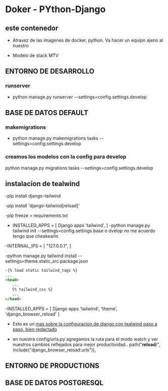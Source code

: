 # Doker - PYthon-Django

## este contenedor

- Atravez de las imagenes de docker, python. Va hacer un equipo ajeno al nuestro

- Modelo de stack MTV

## ENTORNO DE DESARROLLO

### runserver

- python manage.py runserver --settings=config.settings.develop

## BASE DE DATOS DEFAULT

### makemigrations

- python manage.py makemigrations tasks --settings=config.settings.develop

### creamos los modelos con la config para develop

python manage.py migrations tasks --settings=config.settings.develop

## instalacion de tealwind

-pip install django-tailwind

-pip install 'django-tailwind[reload]'

-pip freeze > requirements.txt

- INSTALLED_APPS = [
   Django apps
  'tailwind',
]
-python manage.py tailwind init --settings=config.settings.base o dvelop no me acuerdo tengo que cheakearlo

-INTERNAL_IPS = [
    "127.0.0.1",
]

-python manage.py tailwind install --settings=theme.static_src.package.json

```html
-{% load static tailwind_tags %}
...
<head>
   ...
   {% tailwind_css %}
   ...
</head>
```

-INSTALLED_APPS = [
   Django apps
  'tailwind',
  'theme',
  'django_browser_reload'
]

- Esto es un [mas sobre la configuracion de django con tealwind paso a paso, bien redactado](https://django-tailwind.readthedocs.io/en/latest/installation.html)

- en nuestra config/urls.py agregamos la ruta para el modo watch y ver nuestros cambios reflejados para mejor productividad..
path("__reload__/", include("django_browser_reload.urls")),

## ENTORNO DE PRODUCTIONS

## BASE DE DATOS POSTGRESQL
